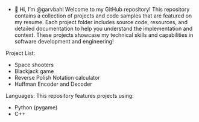 - 👋 Hi, I’m @garvbahl
Welcome to my GitHub repository! This repository contains a collection of projects and code samples that are featured on my resume.
Each project folder includes source code, resources, and detailed documentation to help you understand the implementation and context.
These projects showcase my technical skills and capabilities in software development and engineering!

Project List:
- Space shooters
- Blackjack game
- Reverse Polish Notation calculator
- Huffman Encoder and Decoder

Languages:
This repository features projects using:
- Python (pygame)
- C++
